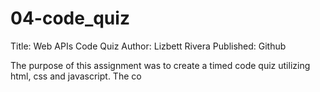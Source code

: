 # 04-code_quiz
Title: Web APIs Code Quiz 
Author: Lizbett Rivera
Published: Github

The purpose of this assignment was to create a timed code quiz utilizing html, css and javascript. The co